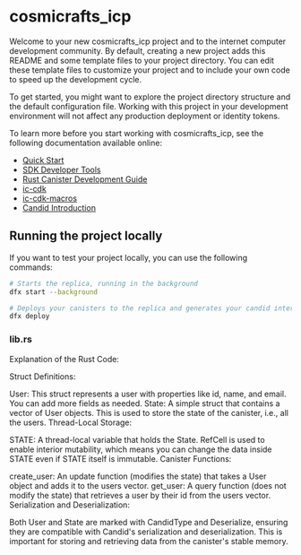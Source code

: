 # cosmicrafts_icp

Welcome to your new cosmicrafts_icp project and to the internet computer development community. By default, creating a new project adds this README and some template files to your project directory. You can edit these template files to customize your project and to include your own code to speed up the development cycle.

To get started, you might want to explore the project directory structure and the default configuration file. Working with this project in your development environment will not affect any production deployment or identity tokens.

To learn more before you start working with cosmicrafts_icp, see the following documentation available online:

- [Quick Start](https://internetcomputer.org/docs/current/developer-docs/setup/deploy-locally)
- [SDK Developer Tools](https://internetcomputer.org/docs/current/developer-docs/setup/install)
- [Rust Canister Development Guide](https://internetcomputer.org/docs/current/developer-docs/backend/rust/)
- [ic-cdk](https://docs.rs/ic-cdk)
- [ic-cdk-macros](https://docs.rs/ic-cdk-macros)
- [Candid Introduction](https://internetcomputer.org/docs/current/developer-docs/backend/candid/)


## Running the project locally

If you want to test your project locally, you can use the following commands:

```bash
# Starts the replica, running in the background
dfx start --background

# Deploys your canisters to the replica and generates your candid interface
dfx deploy
```

### lib.rs
Explanation of the Rust Code:

Struct Definitions:

User: This struct represents a user with properties like id, name, and email. You can add more fields as needed.
State: A simple struct that contains a vector of User objects. This is used to store the state of the canister, i.e., all the users.
Thread-Local Storage:

STATE: A thread-local variable that holds the State. RefCell is used to enable interior mutability, which means you can change the data inside STATE even if STATE itself is immutable.
Canister Functions:

create_user: An update function (modifies the state) that takes a User object and adds it to the users vector.
get_user: A query function (does not modify the state) that retrieves a user by their id from the users vector.
Serialization and Deserialization:

Both User and State are marked with CandidType and Deserialize, ensuring they are compatible with Candid's serialization and deserialization. This is important for storing and retrieving data from the canister's stable memory.